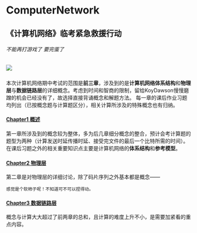 #  ComputerNetwork

## 《计算机网络》临考紧急救援行动

###### 不能再打游戏了 要完蛋了

![](images/1573623674.454281.png)

###
本次计算机网络期中考试的范围是**前三章**，涉及到的是**计算机网络体系结构**和**物理层**与**数据链路层**的详细概念。考虑到时间和智商的限制，留给KoyDawson慢慢磨蹭的机会已经没有了，故选择直接背诵概念和解题方法。
每一章的课后作业习题均列出（已按概念题与计算题区分），相关计算所涉及的特殊概念也有归纳。


#### [Chapter1 概述](https://github.com/Dawson-wrj/ComputerNetwork/blob/master/Ch1%20概述)
第一章所涉及到的概念较为整体，多为后几章细分概念的整合，预计会考计算题的题型为两种（计算发送时延传播时延、接受完文件的最后一个比特所需的时间）。
在课后习题之外的相关重要知识点主要是计算机网络的**体系结构**和**参考模型**。


#### [Chapter2 物理层](https://github.com/Dawson-wrj/ComputerNetwork/blob/master/Ch2%20物理层)
第二章是对物理层的详细讨论，除了码片序列之外基本都是概念——
```
感觉是个软柿子呢！不知道可不可以捏得动。
```

#### [Chapter3 数据链路层](https://github.com/Dawson-wrj/ComputerNetwork/blob/master/Ch3%20数据链路层)

概念与计算大大超过了前两章的总和，且计算的难度上升不小，是需要加紧看的重点内容。
